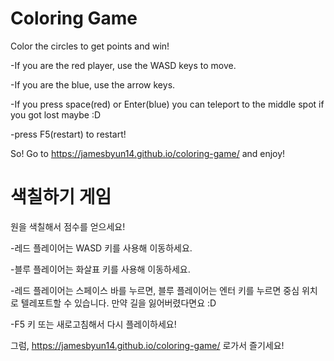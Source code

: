 # Coloring Game
Color the circles to get points and win!

-If you are the red player, use the WASD keys to move.

-If you are the blue, use the arrow keys.

-If you press space(red) or Enter(blue) you can teleport to the middle spot if you got lost maybe :D

-press F5(restart) to restart!

So! Go to https://jamesbyun14.github.io/coloring-game/ and enjoy!




# 색칠하기 게임
원을 색칠해서 점수를 얻으세요!

-레드 플레이어는 WASD 키를 사용해 이동하세요.

-블루 플레이어는 화살표 키를 사용해 이동하세요.

-레드 플레이어는 스페이스 바를 누르면, 블루 플레이어는 엔터 키를 누르면 중심 위치로 텔레포트할 수 있습니다. 만약 길을 잃어버렸다면요 :D

-F5 키 또는 새로고침해서 다시 플레이하세요!

그럼, https://jamesbyun14.github.io/coloring-game/ 로가서 즐기세요!
